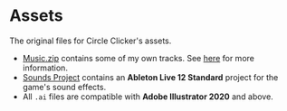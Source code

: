 # Assets

The original files for Circle Clicker's assets.

-   [Music.zip](Music.zip) contains some of my own tracks. See [here](/#music-playback) for more information.
-   [Sounds Project](Sounds%20Project) contains an **Ableton Live 12 Standard** project for the game's sound effects.
-   All `.ai` files are compatible with **Adobe Illustrator 2020** and above.
